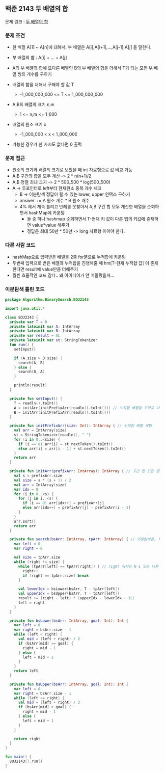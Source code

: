 ## 백준 2143 두 배열의 합

문제 링크 : [두 배열의 합](https://www.acmicpc.net/problem/2143)

### 문제 조건

- 한 배열 A[1] ~ A[n]에 대해서, 부 배열은 A[i],A[i+1],...,A[j-1],A[j] 을 말한다.
- 부 배열의 합 : A[i] + ... + A[j]
- A의 부 배열의 합에 또다른 배열인 B의 부 배열의 합을 더해서 T가 되는 모든 부 배열 쌍의 개수를 구하기

- 배열의 합을 더해서 구해야 할 값 T
    - -1_000_000_000 <= T <= 1_000_000_000
- A,B의 배열의 크기 n,m
    - 1 <= n,m <= 1_000
- 배열의 원소 크기 x
    - -1_000_000 < x < 1_000_000

- 가능한 경우가 한 가지도 없다면 0 출력

### 문제 접근

- 원소의 크기와 배열의 크기로 보았을 때 int 자료형으로 값 비교 가능
- A,B 구간의 합을 모두 계산 -> 2 * n(n+1)/2 
- A,B 정렬 최대 크기  -> 2 * 500_500 * log(500_500)
- A -> 투포인터로 left부터 현재원소 중복 개수 체크 
  - B -> 이분탐색 정답이 될 수 있는 lower, upper 인덱스 구하기 
  - answer += A 원소 개수 * B 원소 개수 
  - 4% 에서 계속 틀리고 반례를 못찾아서 A,B 구간 합 모두 계산한 배열을 순회하면서 hashMap에 카운팅
    - 둘 중 하나 hashmap 순회하면서 T-현재 키 값이 다른 맵의 키값에 존재하면 value*value 해주기 
    - 정답은 최대 50만 * 50만  -> long 자료형 이어야 한다.

### 다른 사람 코드 

- hashMap으로 입력받은 배열을 2중 for문으로 누적합에 카운팅
- 두번째 입력으로 받은 배열의 누적합을 진행해줄 때 hm[T-현재 누적합 값] 이 존재한다면 result에 value만큼 더해주기
- 훨씬 효율적인 코드 같다.. 왜 아이디어가 안 떠올랐을까...

### 이분탐색 틀린 코드
```kotlin
package Algorithm.BinarySearch.BOJ2143

import java.util.*

class BOJ2143 {
  private var T = 0
  private lateinit var A: IntArray
  private lateinit var B: IntArray
  private var result = 0L
  private lateinit var st: StringTokenizer
  fun run() {
    setInput()

    if (A.size > B.size) {
      search(A, B)
    } else {
      search(B, A)
    }

    println(result)
  }

  private fun setInput() {
    T = readln().toInt()
    A = initArr(initPrefixArr(readln().toInt())) // 누적합 배열을 구하고 나서 구간 배열 모든 경우의 수 세팅 해주기
    B = initArr(initPrefixArr(readln().toInt()))
  }

  private fun initPrefixArr(size: Int): IntArray { // 누적합 배열 세팅
    val arr = IntArray(size)
    st = StringTokenizer(readln(), " ")
    for (i in 0..<size) {
      if (i == 0) arr[i] = st.nextToken().toInt()
      else arr[i] = arr[i - 1] + st.nextToken().toInt()
    }
    return arr
  }

  private fun initArr(prefixArr: IntArray): IntArray { // 구간 합 모든 경우의 수 세팅
    val s = prefixArr.size
    val size = s * (s + 1) / 2
    val arr = IntArray(size)
    var idx = 0
    for (i in 0..<s) {
      for (j in i..<s) {
        if (i == 0) arr[idx++] = prefixArr[j]
        else arr[idx++] = prefixArr[j] - prefixArr[i - 1]
      }
    }
    arr.sort()
    return arr
  }

  private fun search(bsArr: IntArray, tpArr: IntArray) { // 이분탐색용, 투포인터용
    var left = 0
    var right = 0

    val size = tpArr.size
    while (right != size) {
      while (tpArr[left] == tpArr[right]) { // right 위치는 N-1 또는 다른 원소의 위치에 도달하면 종료 ( 원소 개수 : right - left )
        right++
        if (right == tpArr.size) break
      }

      val lowerIdx = bsLower(bsArr, T - tpArr[left])
      val upperIdx = bsUpper(bsArr, T - tpArr[left])
      result += (right - left) * (upperIdx - lowerIdx + 1L)
      left = right
    }
  }

  private fun bsLower(bsArr: IntArray, goal: Int): Int {
    var left = 0
    var right = bsArr.size - 1
    while (left < right) {
      val mid = (left + right) / 2
      if (bsArr[mid] >= goal) {
        right = mid - 1
      } else {
        left = mid + 1
      }
    }
    return left
  }

  private fun bsUpper(bsArr: IntArray, goal: Int): Int {
    var left = 0
    var right = bsArr.size - 1
    while (left <= right) {
      val mid = (left + right) / 2
      if (bsArr[mid] > goal) {
        right = mid - 1
      } else {
        left = mid + 1
      }
    }

    return right
  }
}

fun main() {
  BOJ2143().run()
}

```